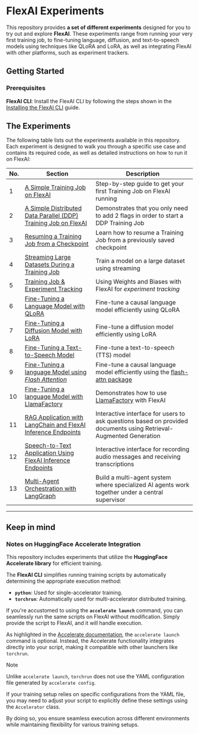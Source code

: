 # FlexAI Experiments

This repository provides **a set of different experiments** designed for you to try out and explore **FlexAI**. These experiments range from running your very first training job, to fine-tuning language, diffusion, and text-to-speech models using techniques like QLoRA and LoRA, as well as integrating FlexAI with other platforms, such as experiment trackers.

## Getting Started

### Prerequisites

**FlexAI CLI**: Install the FlexAI CLI by following the steps shown in the [Installing the FlexAI CLI](https://docs.flex.ai/cli/installation/) guide.

## The Experiments

The following table lists out the experiments available in this repository. Each experiment is designed to walk you through a specific use case and contains its required code, as well as detailed instructions on how to run it on FlexAI:

| No. | Section                                                                                                                          | Description                                                                                                                |
| --- | -------------------------------------------------------------------------------------------------------------------------------- | -------------------------------------------------------------------------------------------------------------------------- |
| 1   | [A Simple Training Job on FlexAI](/experiments/running-a-simple-training-job/README.md)                                          | Step-by-step guide to get your first Training Job on FlexAI running                                                        |
| 2   | [A Simple Distributed Data Parallel (DDP) Training Job on FlexAI](/experiments/running-a-simple-training-job-with-ddp/README.md) | Demonstrates that you only need to add 2 flags in order to start a DDP Training Job                                        |
| 3   | [Resuming a Training Job from a Checkpoint](/experiments/continuing-a-training-job-from-a-checkpoint/README.md)                  | Learn how to resume a Training Job from a previously saved checkpoint                                                      |
| 4   | [Streaming Large Datasets During a Training Job](/experiments/streaming-datasets/README.md)                                      | Train a model on a large dataset using streaming                                                                           |
| 5   | [Training Job & Experiment Tracking](/experiments/integrating-a-experiment-tracker/README.md)                                    | Using Weights and Biases with FlexAI for _experiment tracking_                                                             |
| 6   | [Fine-Tuning a Language Model with QLoRA](/experiments/qlora-ft-on-a-language-model/README.md)                                   | Fine-tune a causal language model efficiently using QLoRA                                                                  |
| 7   | [Fine-Tuning a Diffusion Model with LoRA](/experiments/lora-ft-on-a-diffusion-model/README.md)                                   | Fine-tune a diffusion model efficiently using LoRA                                                                         |
| 8   | [Fine-Tuning a Text-to-Speech Model](/experiments/ft-on-a-tts-model/README.md)                                                   | Fine-tune a text-to-speech (TTS) model                                                                                     |
| 9   | [Fine-Tuning a language Model using _Flash Attention_](/experiments/flash-attention-ft-on-a-language-model/README.md)            | Fine-tune a causal language model efficiently using the [flash-attn package](https://github.com/Dao-AILab/flash-attention) |
| 10  | [Fine-Tuning a language Model with LlamaFactory](/experiments/llama-factory/README.md)                                           | Demonstrates how to use [LlamaFactory](https://github.com/hiyouga/LLaMA-Factory) with FlexAI                               |
| 11  | [RAG Application with LangChain and FlexAI Inference Endpoints](/experiments/rag-application/README.md)                                                                        | Interactive interface for users to ask questions based on provided documents using Retrieval-Augmented Generation         |
| 12  | [Speech-to-Text Application Using FlexAI Inference Endpoints](/experiments/speech-to-text-inference/README.md)                                                    | Interactive interface for recording audio messages and receiving transcriptions                                     |
| 13  | [Multi-Agent Orchestration with LangGraph](/experiments/multi-agent/README.md)                                                   | Build a multi-agent system where specialized AI agents work together under a central supervisor                            |

---

## Keep in mind

### Notes on HuggingFace Accelerate Integration

This repository includes experiments that utilize the **HuggingFace Accelerate library** for efficient training.

The **FlexAI CLI** simplifies running training scripts by automatically determining the appropriate execution method:

- **`python`**: Used for single-accelerator training.
- **`torchrun`**: Automatically used for multi-accelerator distributed training.

If you're accustomed to using the **`accelerate launch`** command, you can seamlessly run the same scripts on FlexAI without modification. Simply provide the script to FlexAI, and it will handle execution.

As highlighted in the [Accelerate documentation](https://huggingface.co/docs/accelerate/en/basic_tutorials/launch#using-accelerate-launch), the `accelerate launch` command is optional. Instead, the Accelerate functionality integrates directly into your script, making it compatible with other launchers like `torchrun`.

> [!NOTE]
>
> Unlike `accelerate launch`, `torchrun` does not use the YAML configuration file generated by `accelerate config`.
>
> If your training setup relies on specific configurations from the YAML file, you may need to adjust your script to explicitly define these settings using the `Accelerator` class.
>
> By doing so, you ensure seamless execution across different environments while maintaining flexibility for various training setups.
